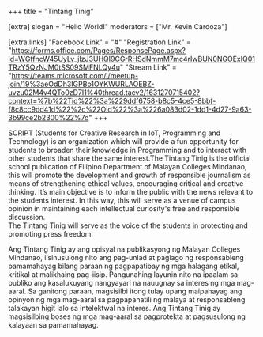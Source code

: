 +++
title = "Tintang Tinig"

[extra]
slogan = "Hello World!"
moderators = ["Mr. Kevin Cardoza"]

[extra.links]
"Facebook Link" = "#"
"Registration Link" = "https://forms.office.com/Pages/ResponsePage.aspx?id=WGffncW45UyLv_jIzJ3UHQI9CGrRHSdNmmM7mc4rIwBUN0NGOExIQ01TRzY5QzNJM0tSS09SMFNLQy4u"
"Stream Link" = "https://teams.microsoft.com/l/meetup-join/19%3aeOdDh3IGPBo1OYKWURLAOEBZ-uvzu02M4v4QTo0zD7I1%40thread.tacv2/1631270715402?context=%7b%22Tid%22%3a%229ddf6758-b8c5-4ce5-8bbf-f8c8cc9dd41d%22%2c%22Oid%22%3a%226a083d02-1dd1-4d27-9a63-3b99ce2b2300%22%7d"
+++

SCRIPT (Students for Creative Research in IoT, Programming and Technology) is an organization which will provide a fun opportunity for students to broaden their knowledge in Programming and to interact with other students that share the same interest.The Tintang Tinig is the official school publication of Filipino Department of Malayan Colleges Mindanao, this will promote the development and growth of responsible journalism as means of strengthening ethical values, encouraging critical and creative thinking. 
It’s main objective is to inform the public with the news relevant to the students interest. In this way, this will serve as a venue of campus opinion in maintaining each intellectual curiosity's free and responsible discussion.  
The Tintang Tinig will serve as the voice of the students in protecting and promoting press freedom.

Ang Tintang Tinig ay ang opisyal na publikasyong ng Malayan Colleges Mindanao, iisinusulong nito ang pag-unlad at paglago ng responsableng pamamahayag bilang paraan ng pagpapatibay ng mga halagang etikal, kritikal at malikhaing pag-iisip. 
Pangunahing layunin nito na ipaalam sa publiko ang kasalukuyang nangyayari na nauugnay sa interes ng mga mag-aaral. Sa ganitong paraan, magsisilbi itong tulay upang maipahayag ang opinyon ng mga mag-aaral sa pagpapanatili ng malaya at responsableng talakayan higit lalo sa intelektwal na interes. 
Ang Tintang Tinig ay magsisilbing boses ng mga mag-aaral sa pagprotekta at pagsusulong ng kalayaan sa pamamahayag. 